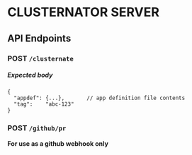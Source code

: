 # CLUSTERNATOR SERVER

## API Endpoints

### POST `/clusternate`

##### Expected body
```
{
  "appdef": {...},       // app definition file contents
  "tag":    "abc-123"
}
```

### POST `/github/pr`

**For use as a github webhook only**
